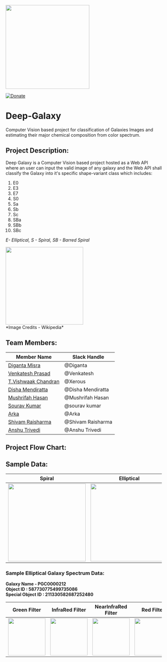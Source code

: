 <p align="left">
  <img width="270" src="https://github.com/digantamisra98/Deep-Galaxy/blob/master/Assets/logo.png">
</p>

[![Donate](https://img.shields.io/badge/License-MIT-brightgreen.svg)](LICENSE)

# Deep-Galaxy

Computer Vision based project for classification of Galaxies Images and estimating their major chemical composition from color spectrum.

## Project Description: 

Deep Galaxy is a Computer Vision based project hosted as a Web API where an user can input the valid image of any galaxy and the Web API shall classify the Galaxy into it's specific shape-variant class which includes: 
1. E0
2. E3
3. E7 
4. S0
5. Sa
6. Sb
7. Sc
8. SBa
9. SBb
10. SBc 

*E- Elliptical, S - Spiral, SB - Barred Spiral*

<div><img src="https://github.com/digantamisra98/Deep-Galaxy/blob/master/Assets/Hubble_sequence_photo.png" width="250" height="250" /></div>
*Image Credits - Wikipedia*

## Team Members: 

|Member Name| Slack Handle|
|---|---|
|[Diganta Misra](https://github.com/digantamisra98)| @Diganta|
|[Venkatesh Prasad](https://github.com/ven-k) | @Venkatesh|
|[T.Vishwaak Chandran](https://github.com/vishwaak) | @Xerous|
|[Disha Mendiratta](https://github.com/dishha) | @Disha Mendiratta|
|[Mushrifah Hasan](https://github.com/Mushrifah) | @Mushrifah Hasan|
|[Sourav Kumar](https://github.com/souravs17031999) | @sourav kumar|
|[Arka](https://github.com/Escanor1996) | @Arka|
| [Shivam Raisharma](https://github.com/ShivamSRS) | @Shivam Raisharma|
|[Anshu Trivedi](https://github.com/AnshuTrivedi) | @Anshu Trivedi|

## Project Flow Chart:

## Sample Data:

|Spiral|Elliptical|
|:---:|:---:|
|<div><img src="https://github.com/digantamisra98/Deep-Galaxy/blob/master/Assets/DeepGalaxy/Elliptical/elliptical.gif" width="250" height="250" /></div>|<div><img src="https://github.com/digantamisra98/Deep-Galaxy/blob/master/Assets/DeepGalaxy/Spiral/spiral.gif" width="250" height="250" /></div>|

### Sample Elliptical Galaxy Spectrum Data:

**Galaxy Name - PGC0000212  
Object ID  : 587730775499735086   
Special Object ID : 211330582687252480**

|Green Filter|InfraRed Filter|NearInfraRed Filter|Red Filter| UV Filter| inRGB|
|:---:|:---:|:---:|:---:|:---:|:---:|
|<div><img src="https://github.com/digantamisra98/Deep-Galaxy/blob/master/Assets/DeepGalaxy/PGC0000212/GreenFilter/pgc0000212_greenFilter.png" width="120" height="120" /></div>|<div><img src="https://github.com/digantamisra98/Deep-Galaxy/blob/master/Assets/DeepGalaxy/PGC0000212/InfraredFilter/pgc0000212_infraredFilter.png" width="120" height="120" /></div>|<div><img src="https://github.com/digantamisra98/Deep-Galaxy/blob/master/Assets/DeepGalaxy/PGC0000212/NearInfraredFilter/pgc0000212_nearInfrared.png" width="120" height="120" /></div>|<div><img src="https://github.com/digantamisra98/Deep-Galaxy/blob/master/Assets/DeepGalaxy/PGC0000212/RedFilter/PGC0000212_redFilter.png" width="120" height="120" /></div>|<div><img src="https://github.com/digantamisra98/Deep-Galaxy/blob/master/Assets/DeepGalaxy/PGC0000212/UVFilter/pgc0000212_UVFilter.png" width="120" height="120" /></div>|<div><img src="https://github.com/digantamisra98/Deep-Galaxy/blob/master/Assets/DeepGalaxy/PGC0000212/inRGB/PGC0000212.png" width="120" height="120" /></div>|


